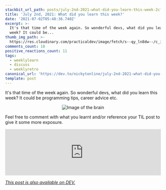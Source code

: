 ```yaml
---
stackbit_url_path: posts/july-2nd-2021-what-did-you-learn-this-week-2cf3
title: 'July 2nd, 2021: What did you learn this week?'
date: '2021-07-02T05:48:36.740Z'
excerpt: >-
  It's that time of the week again. So wonderful devs, what did you learn this
  week? It could be...
thumb_img_path: >-
  https://res.cloudinary.com/practicaldev/image/fetch/s--qy_ln8dw--/c_imagga_scale,f_auto,fl_progressive,h_420,q_auto,w_1000/https://dev-to-uploads.s3.amazonaws.com/uploads/articles/tjqyea7cxdnghihs7q4c.jpeg
comments_count: 18
positive_reactions_count: 11
tags:
  - weeklylearn
  - discuss
  - weeklyretro
canonical_url: 'https://dev.to/nickytonline/july-2nd-2021-what-did-you-learn-this-week-2cf3'
template: post
---
```

It's that time of the week again. So wonderful devs, what did you learn this week? It could be programming tips, career advice etc.

<center>

![Image of the brain](https://media.giphy.com/media/ojmB7lOn3VUU8/giphy.gif)
</center>

Feel free to comment with what you learnt and/or reference your TIL post to give it some more exposure.


<iframe class="liquidTag" src="https://dev.to/embed/tag?args=todayilearned" style="border: 0; width: 100%;"></iframe>


*[This post is also available on DEV.](https://dev.to/nickytonline/july-2nd-2021-what-did-you-learn-this-week-2cf3)*


<script>
const parent = document.getElementsByTagName('head')[0];
const script = document.createElement('script');
script.type = 'text/javascript';
script.src = 'https://cdnjs.cloudflare.com/ajax/libs/iframe-resizer/4.1.1/iframeResizer.min.js';
script.charset = 'utf-8';
script.onload = function() {
    window.iFrameResize({}, '.liquidTag');
};
parent.appendChild(script);
</script>    
